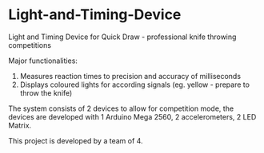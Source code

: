 # Light-and-Timing-Device
Light and Timing Device for Quick Draw - professional knife throwing competitions

Major functionalities:
1. Measures reaction times to precision and accuracy of milliseconds
2. Displays coloured lights for according signals (eg. yellow - prepare to throw the knife)

The system consists of 2 devices to allow for competition mode, the devices are developed with 1 Arduino Mega 2560, 2 accelerometers, 2 LED Matrix.

This project is developed by a team of 4.
